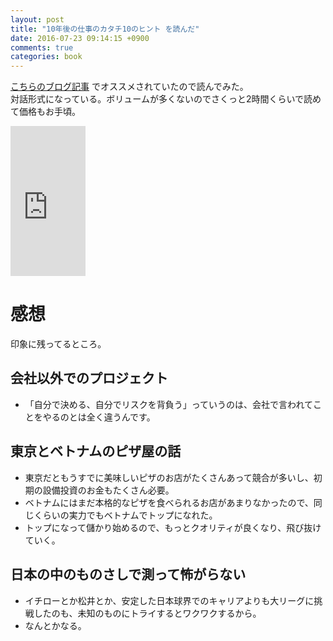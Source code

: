 ```yaml
---
layout: post
title: "10年後の仕事のカタチ10のヒント を読んだ"
date: 2016-07-23 09:14:15 +0900
comments: true
categories: book
---
```


[こちらのブログ記事](http://tango-ruby.hatenablog.com/entry/2015/11/04/172930) でオススメされていたので読んでみた。  
対話形式になっている。ボリュームが多くないのでさくっと2時間くらいで読めて価格もお手頃。  

<iframe src="http://rcm-fe.amazon-adsystem.com/e/cm?t=takadayuichi-22&o=9&p=8&l=as1&asins=B00HOTLXKQ&ref=qf_sp_asin_til&fc1=000000&IS2=1&lt1=_blank&m=amazon&lc1=0000FF&bc1=000000&bg1=FFFFFF&f=ifr" style="width:120px;height:240px;" scrolling="no" marginwidth="0" marginheight="0" frameborder="0"></iframe>

# 感想
印象に残ってるところ。

## 会社以外でのプロジェクト
- 「自分で決める、自分でリスクを背負う」っていうのは、会社で言われてことをやるのとは全く違うんです。

## 東京とベトナムのピザ屋の話
- 東京だともうすでに美味しいピザのお店がたくさんあって競合が多いし、初期の設備投資のお金もたくさん必要。
- ベトナムにはまだ本格的なピザを食べられるお店があまりなかったので、同じくらいの実力でもベトナムでトップになれた。
- トップになって儲かり始めるので、もっとクオリティが良くなり、飛び抜けていく。

## 日本の中のものさしで測って怖がらない
- イチローとか松井とか、安定した日本球界でのキャリアよりも大リーグに挑戦したのも、未知のものにトライするとワクワクするから。
- なんとかなる。
